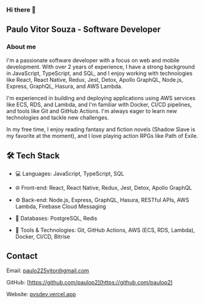 ### Hi there 👋

## Paulo Vitor Souza - Software Developer

### About me

I'm a passionate software developer with a focus on web and mobile development. With over 2 years of experience, I have a strong background in JavaScript, TypeScript, and SQL, and I enjoy working with technologies like React, React Native, Redux, Jest, Detox, Apollo GraphQL, Node.js, Express, GraphQL, Hasura, and AWS Lambda.  

I'm experienced in building and deploying applications using AWS services like ECS, RDS, and Lambda, and I'm familiar with Docker, CI/CD pipelines, and tools like Git and GitHub Actions.  I'm always eager to learn new technologies and tackle new challenges.

In my free time, I enjoy reading fantasy and fiction novels (Shadow Slave is my favorite at the moment), and I love playing action RPGs like Path of Exile.

## 🛠 Tech Stack


- 💻 Languages: JavaScript, TypeScript, SQL

- 🌐 Front-end: React, React Native, Redux, Jest, Detox, Apollo GraphQL

- ⚙️ Back-end: Node.js, Express, GraphQL, Hasura, RESTful APIs, AWS 
Lambda, Firebase Cloud Messaging

- 📄 Databases: PostgreSQL, Redis

- 🔧 Tools & Technologies: Git, GitHub Actions, AWS (ECS, RDS, Lambda), Docker, CI/CD, Bitrise


## Contact

Email: <paulo225vitor@gmail.com>  

GitHub: [https://github.com/paulop2](https://github.com/paulop2)  

Website: [pvsdev.vercel.app](https://pvsdev.vercel.app)
